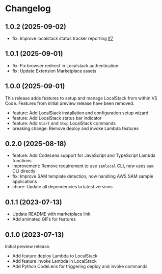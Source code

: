 # Changelog

## 1.0.2 (2025-09-02)

- fix: Improve localstack status tracker reporting [#7](https://github.com/localstack/localstack-vscode-extension/pull/7)

## 1.0.1 (2025-09-01)

- fix: Fix browser redirect in Localstack authentication
- fix: Update Extension Marketplace assets

## 1.0.0 (2025-09-01)

This release adds features to setup and manage LocalStack from within VS Code. Features from initial preview release have been removed.

- feature: Add LocalStack installation and configuration setup wizard
- feature: Add LocalStack status bar indicator
- feature: Add `Start` and `Stop` LocalStack commands
- breaking change: Remove deploy and invoke Lambda features

## 0.2.0 (2025-08-18)

- feature: Add CodeLens support for JavaScript and TypeScript Lambda functions
- improvement: Remove requirement to use `samlocal` CLI, now uses `sam` CLI directly
- fix: Improve SAM template detection, now handling AWS SAM sample applications
- chore: Update all dependencies to latest versions

## 0.1.1 (2023-07-13)

- Update README with marketplace link
- Add animated GIFs for features

## 0.1.0 (2023-07-13)

Initial preview release.

- Add feature deploy Lambda to LocalStack
- Add feature invoke Lambda in LocalStack
- Add Python CodeLens for triggering deploy and invoke commands